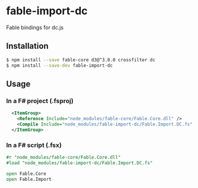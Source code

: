 # fable-import-dc

Fable bindings for dc.js

## Installation

```sh
$ npm install --save fable-core d3@^3.0.0 crossfilter dc
$ npm install --save-dev fable-import-dc
```

## Usage

### In a F# project (.fsproj)

```xml
  <ItemGroup>
    <Reference Include="node_modules/fable-core/Fable.Core.dll" />
    <Compile Include="node_modules/fable-import-dc/Fable.Import.DC.fs" />
  </ItemGroup>
```

### In a F# script (.fsx)

```fsharp
#r "node_modules/fable-core/Fable.Core.dll"
#load "node_modules/fable-import-dc/Fable.Import.DC.fs"

open Fable.Core
open Fable.Import
```
